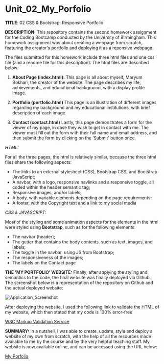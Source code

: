 # Unit_02_My_Porfolio

<b>TITLE</b>: 02 CSS & Bootstrap: Responsive Portfolio

<b>DESCRIPTION:</b>
This repository contains the second homework assignment for the Coding Bootcamp conducted by the University of Birmingham. This homework assignment was about creating a webpage from scratch, featuring the creator's portfolio and deploying it as a reponsive webpage.

The files submitted for this homework include three html files and one css file (and a readme file for this description). The html files are described below:

1. <b>About Page (index.html):</b>
    This page is all about myself, Maryum Bokhari, the creator of the website. The page describes my life, achievements, and educational background, with a display profile image.

2. <b>Portfolio (portfolio.html)</b>
    This page is an illustration of different images regarding my background and my educational institutions, with brief description of each image.

3. <b>Contact (contact.html)</b>
    Lastly, this page demonstrates a form for the viewer of my page, in case they wish to get in contact with me. The viewer must fill out the form with their full name and email address, and then submit the form by clicking on the 'Submit' button once.

 <i>HTML:</i>
 
 For all the three pages, the html is relatively similar, because the three html files share the following aspects:

  - The links to an external stylesheet (CSS), Bootstrap CSS, and Bootstrap JavaScript;
  - A navbar, with a logo, responsive navlinks and a responsive toggle, all coded within the header semantic tag;
  - Responsive images, and/or labels;
  - A body, with variable elements depending on the page requirements;
  - A footer, with the Copyright text and a link to my social media

<i>CSS & JAVASCRIPT:</i>

Most of the styling and some animation aspects for the elements in the html were styled using <b>Bootstrap</b>, such as for the following elements:

 - The navbar (header);
 - The gutter that contains the body contents, such as text, images, and labels;
 - The toggle in the navbar, using JS from Bootstrap;
 - The responsiveness of the images;
 - The labels on the Contact page

<b>THE 'MY PORTFOLIO' WEBSITE:</b>
Finally, after applying the styling and semantics to the code, the final website was finally deployed via Github. The screenshot below is a representation of the repository on Github and the actual deployed website:

![Application_Screenshot](https://user-images.githubusercontent.com/73832871/102022360-45bb2b80-3d7e-11eb-9160-440f17ca966e.PNG)

After deploying the website, I used the following link to validate the HTML of my website, which then stated that my code is 100% error-free:

<a href = "https://validator.w3.org/" terget = "_blank">W3C Markup Validation Service</a>

<b>SUMMARY:</b>
In a nutshell, I was able to create, update, style and deploy a website of my own from scratch, with the help of all the resources made available to me by the course and by the very helpful teaching staff. My website is now available online, and can be accessed using the URL below:

<a href = "https://maryum97.github.io/Unit_02_CSS_Bootstrap/index.html" target = "_blank">My Porfolio</a>
